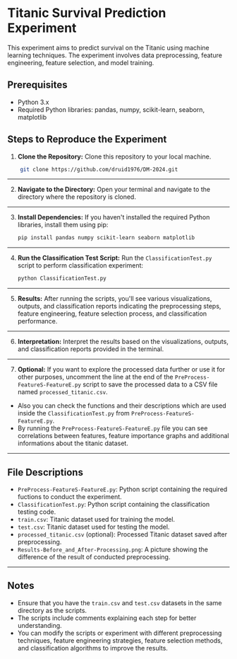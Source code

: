 # Titanic Survival Prediction Experiment

This experiment aims to predict survival on the Titanic using machine learning techniques. The experiment involves data preprocessing, feature engineering, feature selection, and model training.

## Prerequisites

- Python 3.x
- Required Python libraries: pandas, numpy, scikit-learn, seaborn, matplotlib

## Steps to Reproduce the Experiment

1. **Clone the Repository:** Clone this repository to your local machine.
```bash 
    git clone https://github.com/druid1976/DM-2024.git
```
---
2. **Navigate to the Directory:** Open your terminal and navigate to the directory where the repository is cloned.
---
3. **Install Dependencies:** If you haven't installed the required Python libraries, install them using pip:
    ```bash
    pip install pandas numpy scikit-learn seaborn matplotlib
    ```
---
4. **Run the Classification Test Script:** Run the `ClassificationTest.py` script to perform classification experiment:
    ```bash
    python ClassificationTest.py
    ```
---
5. **Results:** After running the scripts, you'll see various visualizations, outputs, and classification reports indicating the preprocessing steps, feature engineering, feature selection process, and classification performance.
---
6. **Interpretation:** Interpret the results based on the visualizations, outputs, and classification reports provided in the terminal.
---
7. **Optional:** If you want to explore the processed data further or use it for other purposes, uncomment the line at the end of the `PreProcess-FeatureS-FeatureE.py` script to save the processed data to a CSV file named `processed_titanic.csv`. 
- Also you can check the functions and their descriptions which are used inside the `ClassificationTest.py` from `PreProcess-FeatureS-FeatureE.py`. 
- By running the `PreProcess-FeatureS-FeatureE.py` file you can see correlations between features, feature importance graphs and additional informations about the titanic dataset.
---
## File Descriptions

- `PreProcess-FeatureS-FeatureE.py`: Python script containing the required fuctions to conduct the experiment.
- `ClassificationTest.py`: Python script containing the classification testing code.
- `train.csv`: Titanic dataset used for training the model.
- `test.csv`: Titanic dataset used for testing the model.
- `processed_titanic.csv` (optional): Processed Titanic dataset saved after preprocessing.
- `Results-Before_and_After-Processing.png`: A picture showing the difference of the result of conducted preprocessing.
---
## Notes

- Ensure that you have the `train.csv` and `test.csv` datasets in the same directory as the scripts.
- The scripts include comments explaining each step for better understanding.
- You can modify the scripts or experiment with different preprocessing techniques, feature engineering strategies, feature selection methods, and classification algorithms to improve the results.
